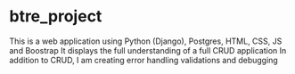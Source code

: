 # btre_project
This is a web application using Python (Django), Postgres, HTML, CSS, JS and Boostrap
It displays the full understanding of a full CRUD application 
In addition to CRUD, I am creating error handling validations and debugging
